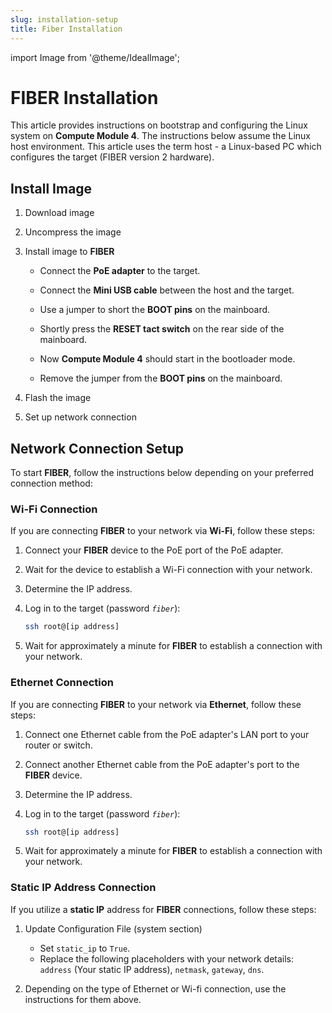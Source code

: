 ```yaml
---
slug: installation-setup
title: Fiber Installation
---
```

import Image from '@theme/IdealImage';

# FIBER Installation

This article provides instructions on bootstrap and configuring the Linux system on **Compute Module 4**. The instructions below assume the Linux host environment.
This article uses the term host - a Linux-based PC which configures the target (FIBER version 2 hardware).

## Install Image

1. Download image

2. Uncompress the image

3. Install image to **FIBER**

    - Connect the **PoE adapter** to the target.
    
    - Connect the **Mini USB cable** between the host and the target.

    - Use a jumper to short the **BOOT pins** on the mainboard.

    - Shortly press the **RESET tact switch** on the rear side of the mainboard.

    - Now **Compute Module 4** should start in the bootloader mode.

    - Remove the jumper from the **BOOT pins** on the mainboard.

4. Flash the image

5. Set up network connection


## Network Connection Setup

To start **FIBER**, follow the instructions below depending on your preferred connection method:

### Wi-Fi Connection

If you are connecting **FIBER** to your network via **Wi-Fi**, follow these steps:

1. Connect your **FIBER** device to the PoE port of the PoE adapter.

2. Wait for the device to establish a Wi-Fi connection with your network.

3. Determine the IP address.

4. Log in to the target (password *`fiber`*):

    ```bash
    ssh root@[ip address]
    ```

5. Wait for approximately a minute for **FIBER** to establish a connection with your network.

### Ethernet Connection

If you are connecting **FIBER** to your network via **Ethernet**, follow these steps:


1. Connect one Ethernet cable from the PoE adapter's LAN port to your router or switch.

2. Connect another Ethernet cable from the PoE adapter's port to the **FIBER** device.

3. Determine the IP address.

4. Log in to the target (password *`fiber`*):

    ```bash
    ssh root@[ip address]
    ```

5. Wait for approximately a minute for **FIBER** to establish a connection with your network.


### Static IP Address Connection

If you utilize a **static IP** address for **FIBER** connections, follow these steps:

1. Update Configuration File (system section)

    - Set `static_ip` to `True`.
    - Replace the following placeholders with your network details: `address` (Your static IP address), `netmask`, `gateway`, `dns`.

2. Depending on the type of Ethernet or Wi-fi connection, use the instructions for them above.
